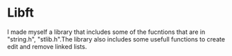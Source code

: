 # Libft
I made myself a library that includes some of the fucntions that are in "string.h", "stlib.h".The library also includes some usefull functions to create edit and remove linked lists.
